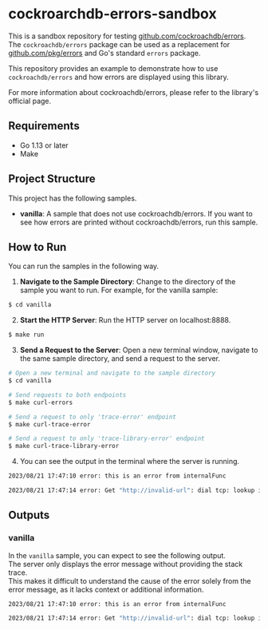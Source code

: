 # cockroarchdb-errors-sandbox

This is a sandbox repository for testing [github.com/cockroachdb/errors](https://github.com/cockroachdb/errors).  
The `cockroachdb/errors` package can be used as a replacement for [github.com/pkg/errors](https://github.com/pkg/errors) and Go's standard `errors` package.

This repository provides an example to demonstrate how to use `cockroachdb/errors` and how errors are displayed using this library.

For more information about cockroachdb/errors, please refer to the library's official page.

## Requirements

* Go 1.13 or later
* Make

## Project Structure

This project has the following samples.

* **vanilla**: A sample that does not use cockroachdb/errors. If you want to see how errors are printed without cockroachdb/errors, run this sample.

## How to Run

You can run the samples in the following way.

1. **Navigate to the Sample Directory**: Change to the directory of the sample you want to run. For example, for the vanilla sample:

```bash
$ cd vanilla
```

2. **Start the HTTP Server**: Run the HTTP server on localhost:8888.

```bash
$ make run
```

3. **Send a Request to the Server**: Open a new terminal window, navigate to the same sample directory, and send a request to the server.

```bash
# Open a new terminal and navigate to the sample directory
$ cd vanilla

# Send requests to both endpoints
$ make curl-errors

# Send a request to only 'trace-error' endpoint
$ make curl-trace-error

# Send a request to only 'trace-library-error' endpoint
$ make curl-trace-library-error
```

4. You can see the output in the terminal where the server is running.

```bash
2023/08/21 17:47:10 error: this is an error from internalFunc

2023/08/21 17:47:14 error: Get "http://invalid-url": dial tcp: lookup invalid-url: no such host
```

## Outputs

### vanilla

In the `vanilla` sample, you can expect to see the following output.  
The server only displays the error message without providing the stack trace.  
This makes it difficult to understand the cause of the error solely from the error message, as it lacks context or additional information.

```bash
2023/08/21 17:47:10 error: this is an error from internalFunc

2023/08/21 17:47:14 error: Get "http://invalid-url": dial tcp: lookup invalid-url: no such host
```